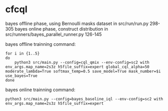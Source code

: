 # cfcql

bayes offline phase, using Bernoulli masks dataset in src/run/run.py 298-305
bayes online phase, construct distribution in src/runners/bayes_parallel_runner.py 126-145

bayes offline trainning command:
```shell
for i in {1..5}
do
    python3 src/main.py --config=cql_qmix --env-config=sc2 with env_args.map_name=2s3z h5file_suffix=expert global_cql_alpha=50 moderate_lambda=True softmax_temp=0.5 save_model=True mask_number=$i use_bayes=True
done
```
bayes online trainning command:
```shell
python3 src/main.py --config=bayes_baseline_iql --env-config=sc2 with env_args.map_name=2s3z h5file_suffix=expert
```

